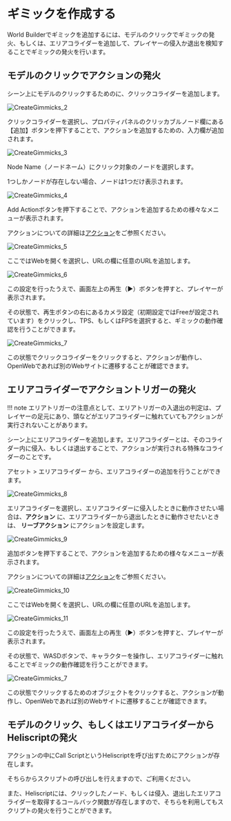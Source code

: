 # ギミックを作成する

World Builderでギミックを追加するには、モデルのクリックでギミックの発火、もしくは、エリアコライダーを追加して、プレイヤーの侵入か退出を検知することでギミックの発火を行います。

## モデルのクリックでアクションの発火

シーン上にモデルのクリックするためのに、クリックコライダーを追加します。

![CreateGimmicks_2](img/CreateGimmicks_2.jpg)

クリックコライダーを選択し、プロパティパネルのクリッカブルノード欄にある【追加】ボタンを押下することで、アクションを追加するための、入力欄が追加されます。

![CreateGimmicks_3](img/CreateGimmicks_3.jpg)

Node Name（ノードネーム）にクリック対象のノードを選択します。

1つしかノードが存在しない場合、ノードは1つだけ表示されます。

![CreateGimmicks_4](img/CreateGimmicks_4.jpg)

Add Actionボタンを押下することで、アクションを追加するための様々なメニューが表示されます。

アクションについての詳細は[アクション](../Actions/ActionsOverview.md)をご参照ください。

![CreateGimmicks_5](img/CreateGimmicks_5.jpg)

ここではWebを開くを選択し、URLの欄に任意のURLを追加します。

![CreateGimmicks_6](img/CreateGimmicks_6.jpg)

この設定を行ったうえで、画面左上の再生（▶）ボタンを押すと、プレイヤーが表示されます。

その状態で、再生ボタンの右にあるカメラ設定（初期設定ではFreeが設定されています）をクリックし、TPS、もしくはFPSを選択すると、ギミックの動作確認を行うことができます。

![CreateGimmicks_7](img/CreateGimmicks_7.jpg)

この状態でクリックコライダーをクリックすると、アクションが動作し、OpenWebであれば別のWebサイトに遷移することが確認できます。

## エリアコライダーでアクショントリガーの発火

!!! note
    エリアトリガーの注意点として、エリアトリガーの入退出の判定は、プレイヤーの足元にあり、頭などがエリアコライダーに触れていてもアクションが実行されないことがあります。

シーン上にエリアコライダーを追加します。エリアコライダーとは、そのコライダー内に侵入、もしくは退出することで、アクションが実行される特殊なコライダーのことです。

アセット > エリアコライダー から、エリアコライダーの追加を行うことができます。

![CreateGimmicks_8](img/CreateGimmicks_8.jpg)

エリアコライダーを選択し、エリアコライダーに侵入したときに動作させたい場合は、**アクション** に、エリアコライダーから退出したときに動作させたいときは、 **リーブアクション** にアクションを設定します。

![CreateGimmicks_9](img/CreateGimmicks_9.jpg)

追加ボタンを押下することで、アクションを追加するための様々なメニューが表示されます。

アクションについての詳細は[アクション](../Actions/ActionsOverview.md)をご参照ください。

![CreateGimmicks_10](img/CreateGimmicks_10.jpg)

ここではWebを開くを選択し、URLの欄に任意のURLを追加します。

![CreateGimmicks_11](img/CreateGimmicks_11.jpg)

この設定を行ったうえで、画面左上の再生（▶）ボタンを押すと、プレイヤーが表示されます。

その状態で、WASDボタンで、キャラクターを操作し、エリアコライダーに触れることでギミックの動作確認を行うことができます。

![CreateGimmicks_7](img/CreateGimmicks_7.jpg)

この状態でクリックするためのオブジェクトをクリックすると、アクションが動作し、OpenWebであれば別のWebサイトに遷移することが確認できます。

## モデルのクリック、もしくはエリアコライダーからHeliscriptの発火

アクションの中にCall ScriptというHeliscriptを呼び出すためにアクションが存在します。

そちらからスクリプトの呼び出しを行えますので、ご利用ください。

また、Heliscriptには、クリックしたノード、もしくは侵入、退出したエリアコライダーを取得するコールバック関数が存在しますので、そちらを利用してもスクリプトの発火を行うことができます。
